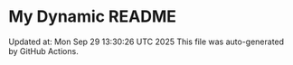 # My Dynamic README
Updated at: Mon Sep 29 13:30:26 UTC 2025
This file was auto-generated by GitHub Actions.
